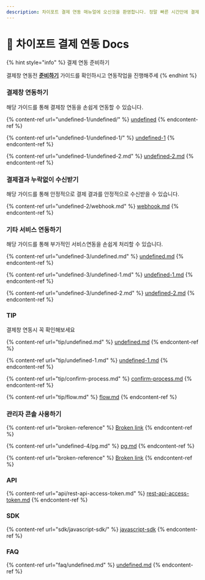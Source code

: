 ```yaml
---
description: 차이포트 결제 연동 매뉴얼에 오신것을 환영합니다. 정말 빠른 시간안에 결제창 연동 개발을 끝내실수 있게 도와드립니다.
---
```


# 🧩 차이포트 결제 연동 Docs

{% hint style="info" %}
결제 연동 준비하기

결제창 연동전 [**준비하기**](undefined/) 가이드를 확인하시고 연동작업을 진행해주세
{% endhint %}

### 결제창 연동하기

해당 가이드를 통해 결제창 연동을 손쉽게 연동할 수 있습니다.

{% content-ref url="undefined-1/undefined/" %}
[undefined](undefined-1/undefined/)
{% endcontent-ref %}

{% content-ref url="undefined-1/undefined-1/" %}
[undefined-1](undefined-1/undefined-1/)
{% endcontent-ref %}

{% content-ref url="undefined-1/undefined-2.md" %}
[undefined-2.md](undefined-1/undefined-2.md)
{% endcontent-ref %}

### 결제결과 누락없이 수신받기

해당 가이드를 통해 안정적으로 결제 결과를 안정적으로 수신받을 수 있습니다.

{% content-ref url="undefined-2/webhook.md" %}
[webhook.md](undefined-2/webhook.md)
{% endcontent-ref %}

### 기타 서비스 연동하기

해당 가이드를 통해 부가적인 서비스연동을 손쉽게 처리할 수 있습니다.

{% content-ref url="undefined-3/undefined.md" %}
[undefined.md](undefined-3/undefined.md)
{% endcontent-ref %}

{% content-ref url="undefined-3/undefined-1.md" %}
[undefined-1.md](undefined-3/undefined-1.md)
{% endcontent-ref %}

{% content-ref url="undefined-3/undefined-2.md" %}
[undefined-2.md](undefined-3/undefined-2.md)
{% endcontent-ref %}

### TIP

결제창 연동시 꼭 확인해보세요

{% content-ref url="tip/undefined.md" %}
[undefined.md](tip/undefined.md)
{% endcontent-ref %}

{% content-ref url="tip/undefined-1.md" %}
[undefined-1.md](tip/undefined-1.md)
{% endcontent-ref %}

{% content-ref url="tip/confirm-process.md" %}
[confirm-process.md](tip/confirm-process.md)
{% endcontent-ref %}

{% content-ref url="tip/flow.md" %}
[flow.md](tip/flow.md)
{% endcontent-ref %}

### 관리자 콘솔 사용하기

{% content-ref url="broken-reference" %}
[Broken link](broken-reference)
{% endcontent-ref %}

{% content-ref url="undefined-4/pg.md" %}
[pg.md](undefined-4/pg.md)
{% endcontent-ref %}

{% content-ref url="broken-reference" %}
[Broken link](broken-reference)
{% endcontent-ref %}

### API

{% content-ref url="api/rest-api-access-token.md" %}
[rest-api-access-token.md](api/rest-api-access-token.md)
{% endcontent-ref %}

### SDK

{% content-ref url="sdk/javascript-sdk/" %}
[javascript-sdk](sdk/javascript-sdk/)
{% endcontent-ref %}

### FAQ

{% content-ref url="faq/undefined.md" %}
[undefined.md](faq/undefined.md)
{% endcontent-ref %}
